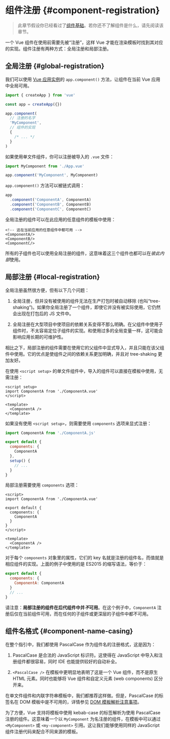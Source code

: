 # 组件注册 {#component-registration}

> 此章节假设你已经看过了[组件基础](/guide/essentials/component-basics)。若你还不了解组件是什么，请先阅读该章节。

<VueSchoolLink href="https://vueschool.io/lessons/vue-3-global-vs-local-vue-components" title="免费的 Vue.js 组件注册课程"/>

一个 Vue 组件在使用前需要先被“注册”，这样 Vue 才能在渲染模板时找到其对应的实现。组件注册有两种方式：全局注册和局部注册。

## 全局注册 {#global-registration}

我们可以使用 [Vue 应用实例](/guide/essentials/application)的 `app.component()` 方法，让组件在当前 Vue 应用中全局可用。

```js
import { createApp } from 'vue'

const app = createApp({})

app.component(
  // 注册的名字
  'MyComponent',
  // 组件的实现
  {
    /* ... */
  }
)
```

如果使用单文件组件，你可以注册被导入的 `.vue` 文件：

```js
import MyComponent from './App.vue'

app.component('MyComponent', MyComponent)
```

`app.component()` 方法可以被链式调用：

```js
app
  .component('ComponentA', ComponentA)
  .component('ComponentB', ComponentB)
  .component('ComponentC', ComponentC)
```

全局注册的组件可以在此应用的任意组件的模板中使用：

```vue-html
<!-- 这在当前应用的任意组件中都可用 -->
<ComponentA/>
<ComponentB/>
<ComponentC/>
```

所有的子组件也可以使用全局注册的组件，这意味着这三个组件也都可以在*彼此内部*使用。

## 局部注册 {#local-registration}

全局注册虽然很方便，但有以下几个问题：

1. 全局注册，但并没有被使用的组件无法在生产打包时被自动移除 (也叫“tree-shaking”)。如果你全局注册了一个组件，即使它并没有被实际使用，它仍然会出现在打包后的 JS 文件中。

2. 全局注册在大型项目中使项目的依赖关系变得不那么明确。在父组件中使用子组件时，不太容易定位子组件的实现。和使用过多的全局变量一样，这可能会影响应用长期的可维护性。

相比之下，局部注册的组件需要在使用它的父组件中显式导入，并且只能在该父组件中使用。它的优点是使组件之间的依赖关系更加明确，并且对 tree-shaking 更加友好。

<div class="composition-api">

在使用 `<script setup>` 的单文件组件中，导入的组件可以直接在模板中使用，无需注册：

```vue
<script setup>
import ComponentA from './ComponentA.vue'
</script>

<template>
  <ComponentA />
</template>
```

如果没有使用 `<script setup>`，则需要使用 `components` 选项来显式注册：

```js
import ComponentA from './ComponentA.js'

export default {
  components: {
    ComponentA
  },
  setup() {
    // ...
  }
}
```

</div>
<div class="options-api">

局部注册需要使用 `components` 选项：

```vue
<script>
import ComponentA from './ComponentA.vue'

export default {
  components: {
    ComponentA
  }
}
</script>

<template>
  <ComponentA />
</template>
```

</div>

对于每个 `components` 对象里的属性，它们的 key 名就是注册的组件名，而值就是相应组件的实现。上面的例子中使用的是 ES2015 的缩写语法，等价于：

```js
export default {
  components: {
    ComponentA: ComponentA
  }
  // ...
}
```

请注意：**局部注册的组件在后代组件中并<i>不</i>可用**。在这个例子中，`ComponentA` 注册后仅在当前组件可用，而在任何的子组件或更深层的子组件中都不可用。

## 组件名格式 {#component-name-casing}

在整个指引中，我们都使用 PascalCase 作为组件名的注册格式，这是因为：

1. PascalCase 是合法的 JavaScript 标识符。这使得在 JavaScript 中导入和注册组件都很容易，同时 IDE 也能提供较好的自动补全。

2. `<PascalCase />` 在模板中更明显地表明了这是一个 Vue 组件，而不是原生 HTML 元素。同时也能够将 Vue 组件和自定义元素 (web components) 区分开来。

在单文件组件和内联字符串模板中，我们都推荐这样做。但是，PascalCase 的标签名在 DOM 模板中是不可用的，详情参见 [DOM 模板解析注意事项](/guide/essentials/component-basics#dom-template-parsing-caveats)。

为了方便，Vue 支持将模板中使用 kebab-case 的标签解析为使用 PascalCase 注册的组件。这意味着一个以 `MyComponent` 为名注册的组件，在模板中可以通过 `<MyComponent>` 或 `<my-component>` 引用。这让我们能够使用同样的 JavaScript 组件注册代码来配合不同来源的模板。
